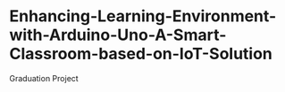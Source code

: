 # Enhancing-Learning-Environment-with-Arduino-Uno-A-Smart-Classroom-based-on-IoT-Solution
Graduation Project
